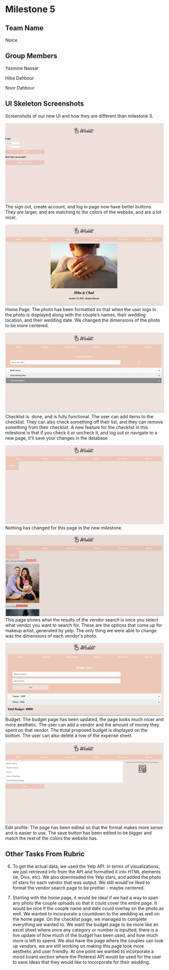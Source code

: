 # Milestone 5

## Team Name
Noice

## Group Members
Yasmine Nassar

Hiba Dahbour

Noor Dahbour

 

## UI Skeleton Screenshots
Screenshots of our new UI and how they are different than milestone 3.

![Login Page](static_files/pics/milestone5/login.png)
The sign out, create account, and log in page now have better buttons. They are larger, and are matching to the colors of the website, and are a lot nicer. 

![Home Page](static_files/pics/milestone5/home.png)
Home Page: The photo has been formatted so that when the user logs in the photo is displayed along with the couple’s names, their wedding location, and their wedding date. We changed the dimensions of the photo to be more centered.

![Checklist Page](static_files/pics/milestone5/checklist.png)
Checklist is  done, and is fully functional. The user can add items to the checklist. They can also check something off their list, and they can remove something from their checklist. A new feature for the checklist in this milestone is that if you check it or uncheck it, and log out or navigate to a new page, it’ll save your changes in the database

![Search Page](static_files/pics/milestone5/search1.png)
Nothing has changed for this page in the new milestone.

![Results Page](static_files/pics/milestone5/search2.png)
This page shows what the results of the vendor search is once you select what vendor you want to search for. These are the options that come up for makeup artist, generated by yelp. The only thing we were able to change was the dimensions of each vendor's photo.

![Budget Page](static_files/pics/milestone5/budget.png)
Budget: The budget page has been updated, the page looks much nicer and more aesthetic. The user can add a vendor and the amount of money they spent on that vendor. The ttotal proposed budget is displayed on the bottom. The user can also delete a row of the expense sheet.

![Profile Page](static_files/pics/milestone5/profile.png)
Edit profile: The page has been edited so that the format makes more sense and is easier to use. The save button has been edited to be bigger and match the rest of the colors the website has.

## Other Tasks From Rubric

6. To get the actual data, we used the Yelp API. In terms of visualizations, we
   just retrieved info from the API and formatted it into HTML elements (ie,
   Divs, etc). We also downloaded the Yelp stars, and added the photo of stars
   for each vendor that was output. We still would've liked to format the vendor
     search page to be prettier - maybe centered. 

7. Starting with the home page, it would be ideal if we had a way to span any photo the couple uploads so that it could cover the entire page. It would be nice if the couple name and date could overlay on the photo as well. We wanted to incorporate a countdown to the wedding as well on the home page. On the checklist page, we managed to complete everything we wanted to. We want the budget page to be more like an excel sheet where once any category or number is inputted, there is a live update of how much of the budget has been used, and how much more is left to spend. We also have the page where the couples can look up vendors, we are still working on making this page look more aesthetic and user friendly. At one point we wanted to incorporate a mood board section where the Pinterest API would be used for the user to save ideas that they would like to incorporate for their wedding.
